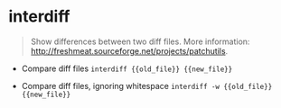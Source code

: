 # interdiff
> Show differences between two diff files.
> More information: <http://freshmeat.sourceforge.net/projects/patchutils>.

- Compare diff files
`interdiff {{old_file}} {{new_file}}`

- Compare diff files, ignoring whitespace
`interdiff -w {{old_file}} {{new_file}}`
